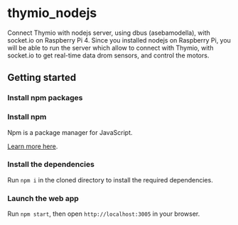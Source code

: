 # thymio_nodejs


Connect Thymio with nodejs server, using dbus (asebamodella), with socket.io on Raspberry Pi 4.
Since you installed nodejs on Raspberry Pi, you will be able to run the server which allow to connect with Thymio, with socket.io to get real-time data drom sensors, and control the motors. 

## Getting started

### Install npm packages

### Install npm

Npm is a package manager for JavaScript.

[Learn more here](https://docs.npmjs.com/getting-started/installing-node#install-npm--manage-npm-versions).



### Install the dependencies

Run `npm i` in the cloned directory to install the required dependencies.

### Launch the web app

Run `npm start`, then open `http://localhost:3005` in your browser.


